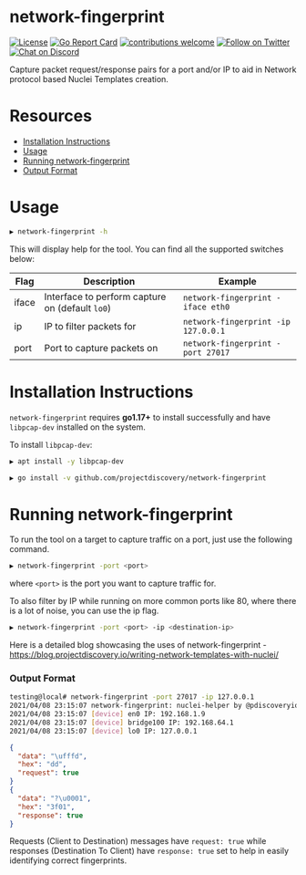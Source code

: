 # network-fingerprint

[![License](https://img.shields.io/badge/license-MIT-_red.svg)](https://opensource.org/licenses/MIT)
[![Go Report Card](https://goreportcard.com/badge/github.com/projectdiscovery/network-fingerprint)](https://goreportcard.com/report/github.com/projectdiscovery/network-fingerprint)
[![contributions welcome](https://img.shields.io/badge/contributions-welcome-brightgreen.svg?style=flat)](https://github.com/projectdiscovery/network-fingerprint/issues)
[![Follow on Twitter](https://img.shields.io/twitter/follow/pdnuclei.svg?logo=twitter)](https://twitter.com/pdnuclei)
[![Chat on Discord](https://img.shields.io/discord/695645237418131507.svg?logo=discord)](https://discord.gg/projectdiscovery)

Capture packet request/response pairs for a port and/or IP to aid in Network protocol based Nuclei Templates creation.

# Resources
- [Installation Instructions](#installation-instructions)
- [Usage](#usage)
- [Running network-fingerprint](#running-network-fingerprint)
- [Output Format](#output-format)


# Usage

```sh
▶ network-fingerprint -h
```
This will display help for the tool. You can find all the supported switches below:

| Flag  | Description                                     | Example                             |
|-------|-------------------------------------------------|-------------------------------------|
| iface | Interface to perform capture on (default `lo0`) | `network-fingerprint -iface eth0`   |
| ip    | IP to filter packets for                        | `network-fingerprint -ip 127.0.0.1` |
| port  | Port to capture packets on                      | `network-fingerprint -port 27017`   |


# Installation Instructions


`network-fingerprint` requires **go1.17+** to install successfully and have `libpcap-dev` installed on the system.

To install `libpcap-dev`:

```sh
▶ apt install -y libpcap-dev
```

```sh
▶ go install -v github.com/projectdiscovery/network-fingerprint
```


# Running network-fingerprint

To run the tool on a target to capture traffic on a port, just use the following command.

```sh
▶ network-fingerprint -port <port>
```

where `<port>` is the port you want to capture traffic for.

To also filter by IP while running on more common ports like 80, where there is a lot of noise, you can use the ip flag.

```sh
▶ network-fingerprint -port <port> -ip <destination-ip> 
```

Here is a detailed blog showcasing the uses of network-fingerprint - https://blog.projectdiscovery.io/writing-network-templates-with-nuclei/

### Output Format

```bash
testing@local# network-fingerprint -port 27017 -ip 127.0.0.1
2021/04/08 23:15:07 network-fingerprint: nuclei-helper by @pdiscoveryio
2021/04/08 23:15:07 [device] en0 IP: 192.168.1.9
2021/04/08 23:15:07 [device] bridge100 IP: 192.168.64.1
2021/04/08 23:15:07 [device] lo0 IP: 127.0.0.1
```

```json
{
  "data": "\ufffd",
  "hex": "dd",
  "request": true
}
{
  "data": "?\u0001",
  "hex": "3f01",
  "response": true
}
```

Requests (Client to Destination) messages have `request: true` while responses (Destination To Client) have `response: true` set to help in easily identifying correct fingerprints.
